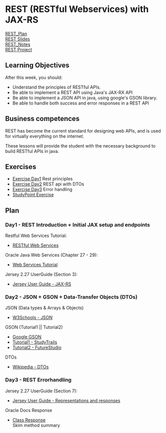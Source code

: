# REST (RESTful Webservices) with JAX-RS

[REST_Plan](REST_Plan.pdf)  
[REST Slides](REST_Slides.pdf)  
[REST_Notes](REST_Notes.pdf)  
[REST Project](REST)  

## Learning Objectives
After this week, you should:
  * Understand the principles of RESTful APIs.
  * Be able to implement a REST API using Java's JAX-RX API
  * Be able to implement a JSON API in java, using google's GSON library.
  * Be able to handle both success and error responses in a REST API

## Business competences
REST has become the current standard for designing web APIs, and is used for
virtually everything on the internet.

These lessons will provide the student with the necessary background to build
RESTful APIs in java.

## Exercises 
  * [Exercise Day1]() Rest principles
  * [Exercise Day2]() REST api with DTOs
  * [Exercise Day3]() Error handling
  * [StudyPoint Exercise]()

## Plan

### Day1 - REST Introduction + Initial JAX setup and endpoints

Restful Web Services Tutorial:
  * [RESTful Web Services](http://www.drdobbs.com/web-development/restful-web-services-a-tutorial/240169069?pgno=1)

Oracle Java Web Services (Chapter 27 - 29):
  * [Web Services Tutorial](https://docs.oracle.com/javaee/7/tutorial/partwebsvcs.htm#BNAYK)

Jersey 2.27 UserGuide (Section 3):
  * [Jersey User Guide - JAX-RS](https://jersey.github.io/documentation/latest/index.html)

### Day2 - JSON + GSON + Data-Transfer Objects (DTOs)

JSON (Data types & Arrays & Objects)
  * [W3Schools - JSON](https://www.w3schools.com/js/js_json_intro.asp)

GSON (Tutorial1 || Tutorial2)
  * [Google GSON](https://github.com/google/gson)
  * [Tutorial1 - StudyTrails](http://www.studytrails.com/java/json/java-google-json-introduction/)  
  * [Tutorial2 - FutureStudio](https://futurestud.io/tutorials/gson-getting-started-with-java-json-serialization-deserialization)  

DTOs
  * [Wikipedia - DTOs](https://en.wikipedia.org/wiki/Data_transfer_object)

### Day3 - REST Errorhandling

Jersey 2.27 UserGuide (Section 7):
  * [Jersey User Guide - Representations and responses](https://jersey.github.io/documentation/latest/index.html)

Oracle Docs Response
  * [Class Response](http://docs.oracle.com/javaee/7/api/javax/ws/rs/core/Response.html)  
    Skim method summary
